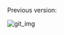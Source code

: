 Previous version: 


![git_img](https://user-images.githubusercontent.com/75040026/122663542-00f4cf00-d1bd-11eb-9272-196459742d39.gif)
